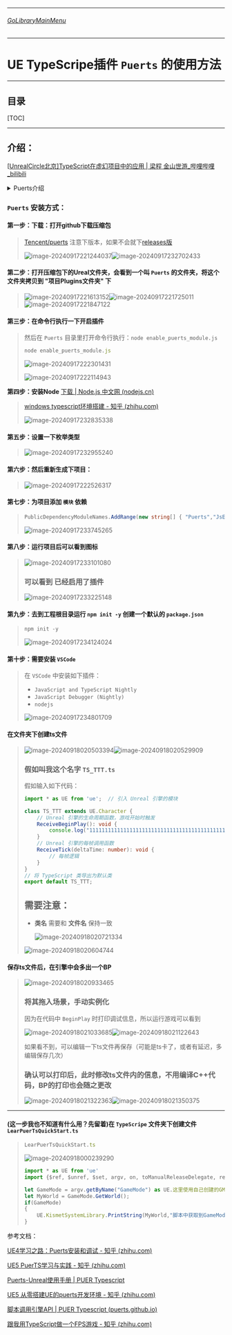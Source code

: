 ___________________________________________________________________________________________
###### [GoLibraryMainMenu](../_LibraryMainMenu_.md)
___________________________________________________________________________________________
# UE  TypeScripe插件 `Puerts` 的使用方法


___________________________________________________________________________________________


## 目录

[TOC]

___________________________________________________________________________________________

## 介绍：

[[UnrealCircle北京\]TypeScript在虚幻项目中的应用 | 梁程 金山世游_哔哩哔哩_bilibili](https://www.bilibili.com/video/BV1ms4y1T7Q7/?spm_id_from=333.880.my_history.page.click&vd_source=9e1e64122d802b4f7ab37bd325a89e6c)

<details>
<summary>Puerts介绍</summary>

>
>
>### 和Lua的对比
>
>![image-20240917220016964](./Image/UE_TypeScripe_Puerts/image-20240917220016964.png)
>

------

</details>



### `Puerts` 安装方式：

#### 第一步：下载：打开github下载压缩包

> [Tencent/puerts](https://github.com/Tencent/puerts)
> 注意下版本，如果不会就下[releases版](https://github.com/Tencent/puerts/releases)
>
> ![image-20240917221244037](./Image/UE_TypeScripe_Puerts/image-20240917221244037.png)![image-20240917232702433](./Image/UE_TypeScripe_Puerts/image-20240917232702433.png)

#### 第二步：打开压缩包下的Ureal文件夹，会看到一个叫 `Puerts` 的文件夹，将这个文件夹拷贝到 "项目Plugins文件夹" 下

> ![image-20240917221613152](./Image/UE_TypeScripe_Puerts/image-20240917221613152.png)![image-20240917221725011](./Image/UE_TypeScripe_Puerts/image-20240917221725011.png)![image-20240917221847122](./Image/UE_TypeScripe_Puerts/image-20240917221847122.png)

#### 第三步：在命令行执行一下开启插件

> 然后在 `Puerts` 目录里打开命令行执行：`node enable_puerts_module.js`
>
> ```typescript
> node enable_puerts_module.js
> ```
>
> ![image-20240917222301431](./Image/UE_TypeScripe_Puerts/image-20240917222301431.png)
>
> ![image-20240917222114943](./Image/UE_TypeScripe_Puerts/image-20240917222114943.png)

**第四步：安装Node** [下载 | Node.js 中文网 (nodejs.cn)](https://nodejs.cn/download/)

> [windows typescript环境搭建 - 知乎 (zhihu.com)](https://zhuanlan.zhihu.com/p/362772800?utm_id=0)
>
> ![image-20240917232835338](./Image/UE_TypeScripe_Puerts/image-20240917232835338.png)

#### 第五步：设置一下枚举类型

> ![image-20240917232955240](./Image/UE_TypeScripe_Puerts/image-20240917232955240.png)

#### 第六步：然后重新生成下项目：

> ![image-20240917222526317](./Image/UE_TypeScripe_Puerts/image-20240917222526317.png)

#### 第七步：为项目添加 `模块` 依赖

> ```C#
> PublicDependencyModuleNames.AddRange(new string[] { "Puerts","JsEnv" });
> ```
>
> ![image-20240917233745265](./Image/UE_TypeScripe_Puerts/image-20240917233745265.png)

#### 第八步：运行项目后可以看到图标

> ![image-20240917233101080](./Image/UE_TypeScripe_Puerts/image-20240917233101080.png)
>
> ### 可以看到 **已经启用了插件**
>
> ![image-20240917233225148](./Image/UE_TypeScripe_Puerts/image-20240917233225148.png)

#### 第九步：去到工程根目录运行 `npm init -y` 创建一个默认的 `package.json`

> ```typescript
> npm init -y
> ```
>
> ![image-20240917234124024](./Image/UE_TypeScripe_Puerts/image-20240917234124024.png)

#### 第十步：需要安装 `VSCode`

> 在 `VSCode` 中安装如下插件：
>
> - `JavaScript and TypeScript Nightly`
> - `JavaScript Debugger (Nightly)`
> - `nodejs`
>
> ![image-20240917234801709](./Image/UE_TypeScripe_Puerts/image-20240917234801709.png)

#### 在文件夹下创建ts文件

> ![image-20240918020503394](./Image/UE_TypeScripe_Puerts/image-20240918020503394.png)![image-20240918020529909](./Image/UE_TypeScripe_Puerts/image-20240918020529909.png)
>
> ### 假如叫我这个名字 `TS_TTT.ts`
>
> 假如输入如下代码：
>
> ```typescript
> import * as UE from 'ue';  // 引入 Unreal 引擎的模块
> 
> class TS_TTT extends UE.Character {
>     // Unreal 引擎的生命周期函数，游戏开始时触发
>     ReceiveBeginPlay(): void {
>         console.log("11111111111111111111111111111111111111111111111111111111111");  // 输出到 Unreal 的日志
>     }
>     // Unreal 引擎的每帧调用函数
>     ReceiveTick(deltaTime: number): void {
>         // 每帧逻辑
>     }
> }
> // 将 TypeScript 类导出为默认类
> export default TS_TTT;
> ```
>
> ## 需要注意：
>
> - **类名** 需要和 **文件名** 保持一致
>
>   ![image-20240918020721334](./Image/UE_TypeScripe_Puerts/image-20240918020721334.png)
>
> ![image-20240918020604744](./Image/UE_TypeScripe_Puerts/image-20240918020604744.png)

#### 保存ts文件后，在引擎中会多出一个BP

> ![image-20240918020933465](./Image/UE_TypeScripe_Puerts/image-20240918020933465.png)
>
> ### 将其拖入场景，手动实例化
>
> 因为在代码中 `BeginPlay` 时打印调试信息，所以运行游戏可以看到
>
> ![image-20240918021033685](./Image/UE_TypeScripe_Puerts/image-20240918021033685.png)![image-20240918021122643](./Image/UE_TypeScripe_Puerts/image-20240918021122643.png)
>
> 如果看不到，可以编辑一下ts文件再保存（可能是ts卡了，或者有延迟，多编辑保存几次）
>
> ### 确认可以打印后，此时修改ts文件内的信息，不用编译C++代码，BP的打印也会随之更改
>
> ![image-20240918021322363](./Image/UE_TypeScripe_Puerts/image-20240918021322363.png)![image-20240918021350375](./Image/UE_TypeScripe_Puerts/image-20240918021350375.png)

------











#### (这一步我也不知道有什么用？先留着)在 `TypeScripe` 文件夹下创建文件 `LearPuerTsQuickStart.ts`

> ```ts
> LearPuerTsQuickStart.ts
> ```
>
> ![image-20240918000239290](./Image/UE_TypeScripe_Puerts/image-20240918000239290.png)
>
> ```typescript
> import * as UE from 'ue'
> import {$ref, $unref, $set, argv, on, toManualReleaseDelegate, releaseManualReleaseDelegate, blueprint} from 'puerts';
> 
> let GameMode = argv.getByName("GameMode") as UE.这里使用自己创建的GMCPP类去掉A的前缀;
> let MyWorld = GameMode.GetWorld();
> if(GameMode)
> {
>     UE.KismetSystemLibrary.PrintString(MyWorld,"脚本中获取到GameMode",true,true,new UE.LinearColor(1.0,0.0,0.0,1.0),5.0,"None");
> }
> ```





参考文档：

[UE4学习之路：Puerts安装和调试 - 知乎 (zhihu.com)](https://zhuanlan.zhihu.com/p/456267138?utm_psn=1819538649764741120)

[UE5 PuerTS学习与实践 - 知乎 (zhihu.com)](https://zhuanlan.zhihu.com/p/632862773)

[Puerts-Unreal使用手册 | PUER Typescript](https://puerts.github.io/docs/puerts/unreal/manual/)

[UE5 从零搭建UE的puerts开发环境 - 知乎 (zhihu.com)](https://zhuanlan.zhihu.com/p/679045148)

[脚本调用引擎API | PUER Typescript (puerts.github.io)](https://puerts.github.io/docs/puerts/unreal/script_call_uclass/)

[跟我用TypeScript做一个FPS游戏 - 知乎 (zhihu.com)](https://zhuanlan.zhihu.com/p/346531865)